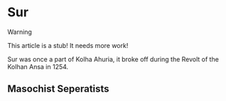 # Sur

> [!WARNING]
> This article is a stub! It needs more work!

Sur was once a part of Kolha Ahuria, it broke off during the Revolt of the Kolhan Ansa
in 1254.

## Masochist Seperatists

